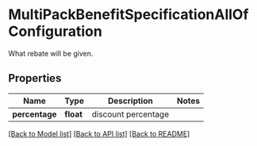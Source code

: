 # MultiPackBenefitSpecificationAllOfConfiguration

What rebate will be given.
## Properties
Name | Type | Description | Notes
------------ | ------------- | ------------- | -------------
**percentage** | **float** | discount percentage | 

[[Back to Model list]](../README.md#documentation-for-models) [[Back to API list]](../README.md#documentation-for-api-endpoints) [[Back to README]](../README.md)


